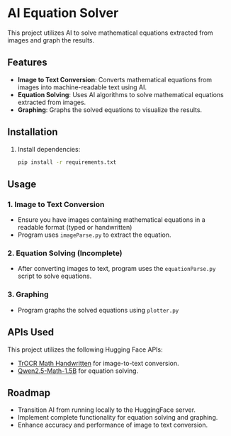 # AI Equation Solver

This project utilizes AI to solve mathematical equations extracted from images and graph the results.

## Features

- **Image to Text Conversion**: Converts mathematical equations from images into machine-readable text using AI.
- **Equation Solving**: Uses AI algorithms to solve mathematical equations extracted from images.
- **Graphing**: Graphs the solved equations to visualize the results.

## Installation

1. Install dependencies:

   ```bash
   pip install -r requirements.txt
   ```

## Usage

### 1. Image to Text Conversion
   - Ensure you have images containing mathematical equations in a readable format (typed or handwritten)
   - Program uses `imageParse.py` to extract the equation.

### 2. Equation Solving (Incomplete)
   - After converting images to text, program uses the `equationParse.py` script to solve equations.

### 3. Graphing
   - Program graphs the solved equations using `plotter.py`

## APIs Used

This project utilizes the following Hugging Face APIs:
- [TrOCR Math Handwritten](https://huggingface.co/fhswf/TrOCR_Math_handwritten) for image-to-text conversion.
- [Qwen2.5-Math-1.5B](https://huggingface.co/Qwen/Qwen2.5-Math-1.5B) for equation solving.


## Roadmap

- Transition AI from running locally to the HuggingFace server.
- Implement complete functionality for equation solving and graphing.
- Enhance accuracy and performance of image to text conversion.
